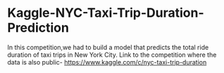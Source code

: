 # Kaggle-NYC-Taxi-Trip-Duration-Prediction

In this competition,we had to build a model that predicts the total ride duration of taxi trips in New York City. 
Link to the competition where the data is also public- https://www.kaggle.com/c/nyc-taxi-trip-duration
